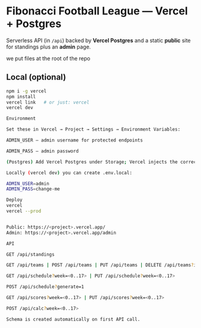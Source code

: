 # Fibonacci Football League — Vercel + Postgres

Serverless API (in `/api`) backed by **Vercel Postgres** and a static **public** site for standings plus an **admin** page.

we put files at the root of the repo

## Local (optional)

```bash
npm i -g vercel
npm install
vercel link   # or just: vercel
vercel dev

Environment

Set these in Vercel → Project → Settings → Environment Variables:

ADMIN_USER – admin username for protected endpoints

ADMIN_PASS – admin password

(Postgres) Add Vercel Postgres under Storage; Vercel injects the correct env vars for @vercel/postgres.

Locally (vercel dev) you can create .env.local:

ADMIN_USER=admin
ADMIN_PASS=change-me

Deploy
vercel
vercel --prod


Public: https://<project>.vercel.app/
Admin: https://<project>.vercel.app/admin

API

GET /api/standings

GET /api/teams | POST /api/teams | PUT /api/teams | DELETE /api/teams?id=<id>

GET /api/schedule?week=<0..17> | PUT /api/schedule?week=<0..17>

POST /api/schedule?generate=1

GET /api/scores?week=<0..17> | PUT /api/scores?week=<0..17>

POST /api/calc?week=<0..17>

Schema is created automatically on first API call.

